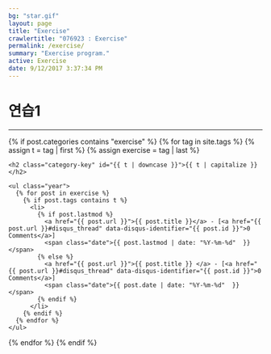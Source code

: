 ```yaml
---
bg: "star.gif"
layout: page
title: "Exercise"
crawlertitle: "076923 : Exercise"
permalink: /exercise/
summary: "Exercise program."
active: Exercise
date: 9/12/2017 3:37:34 PM 
---
```

# 연습1 #
----------
{% if post.categories contains "exercise" %}
  {% for tag in site.tags %}
    {% assign t = tag | first %}
    {% assign exercise = tag | last %}

    <h2 class="category-key" id="{{ t | downcase }}">{{ t | capitalize }}</h2>

    <ul class="year">
      {% for post in exercise %}
        {% if post.tags contains t %}
          <li>
            {% if post.lastmod %}
              <a href="{{ post.url }}">{{ post.title }}</a> - [<a href="{{ post.url }}#disqus_thread" data-disqus-identifier="{{ post.id }}">0 Comments</a>]
              <span class="date">{{ post.lastmod | date: "%Y-%m-%d"  }}</span>
            {% else %}
              <a href="{{ post.url }}">{{ post.title }} </a> - [<a href="{{ post.url }}#disqus_thread" data-disqus-identifier="{{ post.id }}">0 Comments</a>]
              <span class="date">{{ post.date | date: "%Y-%m-%d"  }}</span>
            {% endif %}
          </li>
        {% endif %}
      {% endfor %}
    </ul>
    
  {% endfor %}
{% endif %}
